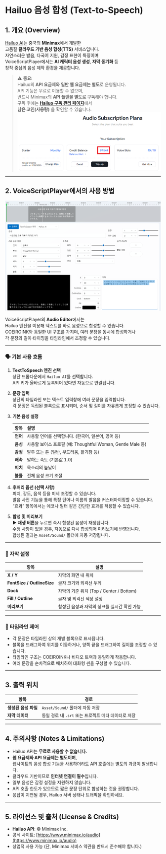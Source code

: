 # Hailuo 음성 합성 (Text-to-Speech)

## 1. 개요 (Overview)
[Hailuo AI](https://www.minimax.io/audio)는 중국의 **Minimax**에서 개발한  
고품질 **클라우드 기반 음성 합성(TTS)** 서비스입니다.  
자연스러운 발음, 다국어 지원, 감정 표현이 특징이며  
VoiceScriptPlayer에서는 **AI 캐릭터 음성 생성**, **자막 동기화** 등  
창작 중심의 음성 제작 환경을 제공합니다.

> ⚠️ **중요:**  
> Hailuo의 **API 요금제와 일반 웹 요금제는 별도**로 운영됩니다.  
> API 기능은 무료로 이용할 수 없으며,  
> 반드시 Minimax의 **API 플랜을 별도로 구독**해야 합니다.  
> 구독 후에는 [**Hailuo 구독 관리 페이지**](https://platform.minimax.io/subscribe/audio-subscription)에서  
> **남은 코인(사용량)** 을 확인할 수 있습니다.
![hailuo-remaincoin](../images/hailuo-remaincoin.png)

---

## 2. VoiceScriptPlayer에서의 사용 방법

![hailuo-editor](../images/hailuo_editor.png)

VoiceScriptPlayer의 **Audio Editor**에서는  
Hailuo 엔진을 이용해 텍스트를 바로 음성으로 합성할 수 있습니다.  
COEIROINK와 동일한 UI 구조를 가지며, 여러 문장을 동시에 합성하거나  
각 문장의 길이·타이밍을 타임라인에서 조정할 수 있습니다.

---

### 🗣️ 기본 사용 흐름

1. **TextToSpeech 엔진 선택**  
    상단 드롭다운에서 `Hailuo AI`를 선택합니다.  
    API 키가 올바르게 등록되어 있다면 자동으로 연결됩니다.

2. **문장 입력**  
    상단의 타임라인 또는 텍스트 입력창에 여러 문장을 입력합니다.  
    각 문장은 독립된 블록으로 표시되며, 순서 및 길이를 자유롭게 조정할 수 있습니다.

3. **기본 음성 설정**  

    | 항목 | 설명 |
    |------|------|
    | **언어** | 사용할 언어를 선택합니다. (한국어, 일본어, 영어 등) |
    | **음성** | 사용할 보이스 프로필 (예: Thoughtful Woman, Gentle Male 등) |
    | **감정** | 말투 또는 톤 (일반, 부드러움, 활기참 등) |
    | **배속** | 말하는 속도 (기본값 1.0) |
    | **피치** | 목소리의 높낮이 |
    | **볼륨** | 전체 음성 크기 조절 |

4. **후처리 옵션 (선택 사항)**  
    피치, 강도, 음색 등을 미세 조정할 수 있습니다.  
    발음 사전 기능을 통해 특정 단어나 이름의 발음을 커스터마이징할 수 있습니다.  
    “효과” 항목에서는 에코나 필터 같은 간단한 효과를 적용할 수 있습니다.

5. **합성 및 미리보기**  
    ▶ **재생 버튼**을 누르면 즉시 합성된 음성이 재생됩니다.  
    수정 사항이 있을 경우, 자동으로 다시 합성되어 미리보기에 반영됩니다.  
    합성된 결과는 `Asset/Sound/` 폴더에 자동 저장됩니다.

---

### 💬 자막 설정

| 항목 | 설명 |
|------|------|
| **X / Y** | 자막의 화면 내 위치 |
| **FontSize / OutlineSize** | 글자 크기와 외곽선 두께 |
| **Dock** | 자막의 기준 위치 (Top / Center / Bottom) |
| **Fill / Outline** | 글자 및 외곽선 색상 설정 |
| **미리보기** | 합성된 음성과 자막의 싱크를 실시간 확인 가능 |

---

### 🧩 타임라인 제어

- 각 문장은 타임라인 상의 개별 블록으로 표시됩니다.  
- 블록을 드래그하여 위치를 이동하거나, 양쪽 끝을 드래그하여 길이를 조정할 수 있습니다.  
- 타임라인 구조는 COEIROINK나 비디오 트랙과 동일하게 작동합니다.  
- 여러 문장을 순차적으로 배치하여 대화형 씬을 구성할 수 있습니다.

---

## 3. 출력 위치

| 항목 | 경로 |
|------|------|
| **생성된 음성 파일** | `Asset/Sound/` 폴더에 자동 저장 |
| **자막 데이터** | 동일 경로 내 `.srt` 또는 프로젝트 메타 데이터로 저장 |

---

## 4. 주의사항 (Notes & Limitations)
- Hailuo API는 **무료로 사용할 수 없습니다.**  
- **웹 요금제와 API 요금제는 별도이며**,  
  웹사이트의 음성 합성 기능을 사용하더라도 API 호출에는 별도의 과금이 발생합니다.  
- 클라우드 기반이므로 **인터넷 연결이 필수**입니다.  
- 일부 음성은 감정 설정을 지원하지 않습니다.  
- API 호출 한도가 있으므로 짧은 문장 단위로 합성하는 것을 권장합니다.  
- 응답이 지연될 경우, Hailuo 서버 상태나 트래픽을 확인하세요.

---

## 5. 라이선스 및 출처 (License & Credits)
- **Hailuo API**: © Minimax Inc.  
- 공식 사이트: [https://www.minimax.io/audio](https://www.minimax.io/audio)  
- 상업적 사용 가능 (단, Minimax 서비스 약관을 반드시 준수해야 합니다.)
